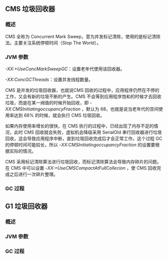 ## CMS 垃圾回收器

### 概述

CMS 全称为 Concurrent Mark Sweep，意为并发标记清除，使用的是标记清除法。主要关注系统停顿时间（Stop The World）。

### JVM 参数

*-XX:+UseConcMarkSweepGC*：设置老年代使用该回收器。

*-XX:ConcGCThreads*：设置并发线程数量。

CMS 是并发的垃圾回收器，也就说CMS 回收的过程中，应用程序仍然在不停的工作，又会有新的垃圾不断的产生。CMS 不会等到应用程序饱和的时候才去回收垃圾，而是在某一阀值的时候开始回收，即 *-XX:CMSInitiatingoccupancyFraction* ，默认为 68，也就是说当老年代的空间使用率达到 68% 的时候，就会执行 CMS 垃圾回收。

如果内存使用率增长的很快，在 CMS 执行的过程中，已经出现了内存不足的情况，此时 CMS 回收就会失败，虚拟机会降级采用 SerialOld 串行回收器进行垃圾回收，这会导致应用程序中断，直到垃圾回收完成后才会正常工作。这个过程 GC 的停顿时间可能较长，所以 *-XX:CMSInitiatingoccupancyFraction* 的设置要根据实际的情况。

CMS 采用标记清除算法进行垃圾回收，而标记清除算法会导致内存碎片的问题。在 CMS 中可以设置 *-XX:+UseCMSCompactAtFullCollecion* ，使 CMS 回收完成之后进行一次碎片整理。

### GC 过程



## G1 垃圾回收器

### 概述



### JVM 参数



### GC 过程